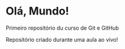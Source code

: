 # Olá, Mundo!
 Primeiro repositório du curso de Git e GitHub

 Repositório criado durante uma aula ao vivo!
